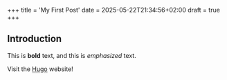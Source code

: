 +++
title = 'My First Post'
date = 2025-05-22T21:34:56+02:00
draft = true
+++

## Introduction

This is **bold** text, and this is *emphasized* text.

Visit the [Hugo](https://gohugo.io) website!